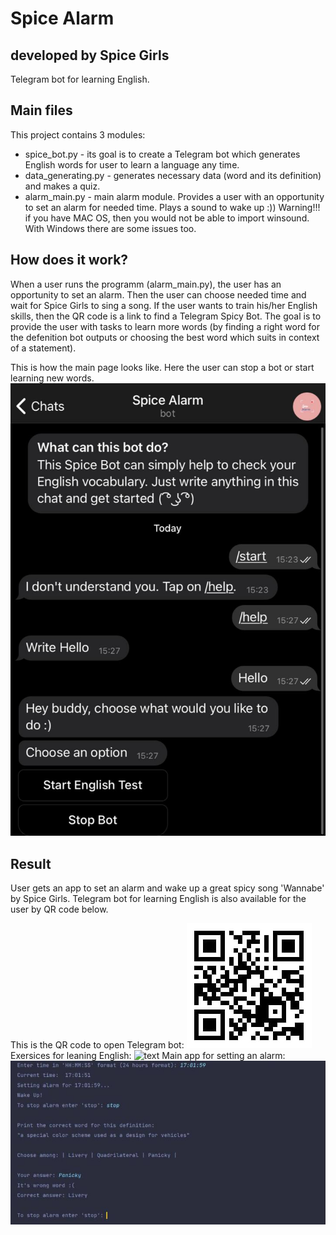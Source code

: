 # Spice Alarm
## developed by Spice Girls
Telegram bot for learning English.

## Main files

This project contains 3 modules:
- spice_bot.py - its goal is to create a Telegram bot which generates English words for user to learn a language any time.
- data_generating.py - generates necessary data (word and its definition) and
makes a quiz.
- alarm_main.py - main alarm module. Provides a user with an opportunity
to set an alarm for needed time. Plays a sound to wake up :))
Warning!!! if you have MAC OS, then you would not be able to import winsound.
With Windows there are some issues too.

## How does it work?

When a user runs the programm (alarm_main.py), the user has an opportunity to set an alarm. Then the user can choose needed time and wait for Spice Girls
to sing a song. If the user wants to train his/her English skills, then the
QR code is a link to find a Telegram Spicy Bot. The goal is to provide the user
with tasks to learn more words (by finding a right word for the defenition bot outputs or choosing the best word which suits in context of a statement). 

This is how the main page looks like. Here the user can stop a bot or start learning new words.
![text](botstart.png?raw=true "text")

## Result
User gets an app to set an alarm and wake up a great spicy song 'Wannabe' by Spice Girls. Telegram bot for learning English is also available for the user by QR code below.

This is the QR code to open Telegram bot:
![text](code.png?raw=true "text")
Exersices for leaning English:
![text](exersices.png?raw=true "text")
Main app for setting an alarm:
![text](alarm.png?raw=true "text")
